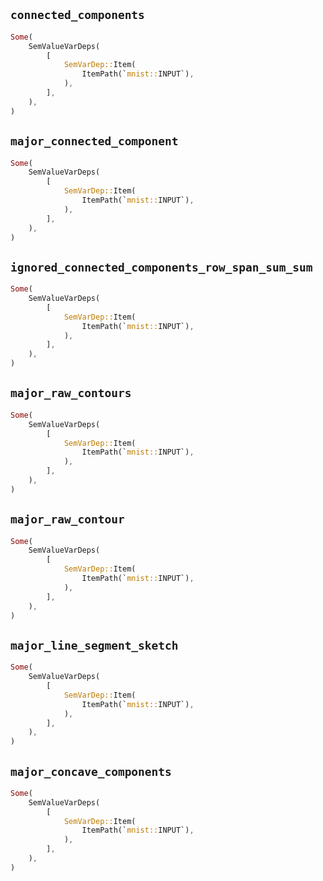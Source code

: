 ## `connected_components`

```rust
Some(
    SemValueVarDeps(
        [
            SemVarDep::Item(
                ItemPath(`mnist::INPUT`),
            ),
        ],
    ),
)
```

## `major_connected_component`

```rust
Some(
    SemValueVarDeps(
        [
            SemVarDep::Item(
                ItemPath(`mnist::INPUT`),
            ),
        ],
    ),
)
```

## `ignored_connected_components_row_span_sum_sum`

```rust
Some(
    SemValueVarDeps(
        [
            SemVarDep::Item(
                ItemPath(`mnist::INPUT`),
            ),
        ],
    ),
)
```

## `major_raw_contours`

```rust
Some(
    SemValueVarDeps(
        [
            SemVarDep::Item(
                ItemPath(`mnist::INPUT`),
            ),
        ],
    ),
)
```

## `major_raw_contour`

```rust
Some(
    SemValueVarDeps(
        [
            SemVarDep::Item(
                ItemPath(`mnist::INPUT`),
            ),
        ],
    ),
)
```

## `major_line_segment_sketch`

```rust
Some(
    SemValueVarDeps(
        [
            SemVarDep::Item(
                ItemPath(`mnist::INPUT`),
            ),
        ],
    ),
)
```

## `major_concave_components`

```rust
Some(
    SemValueVarDeps(
        [
            SemVarDep::Item(
                ItemPath(`mnist::INPUT`),
            ),
        ],
    ),
)
```
